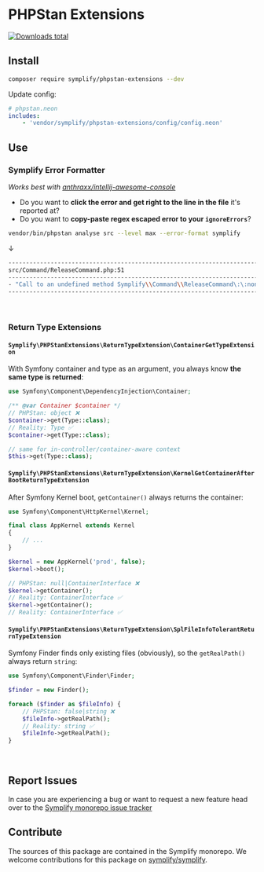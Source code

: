 # PHPStan Extensions

[![Downloads total](https://img.shields.io/packagist/dt/symplify/phpstan-extensions.svg?style=flat-square)](https://packagist.org/packages/symplify/phpstan-extensions/stats)

## Install

```bash
composer require symplify/phpstan-extensions --dev
```

Update config:

```yaml
# phpstan.neon
includes:
    - 'vendor/symplify/phpstan-extensions/config/config.neon'
```

## Use

### Symplify Error Formatter

*Works best with [anthraxx/intellij-awesome-console](https://github.com/anthraxx/intellij-awesome-console)*

- Do you want to **click the error and get right to the line in the file** it's reported at?
- Do you want to **copy-paste regex escaped error to your `ignoreErrors`**?

```bash
vendor/bin/phpstan analyse src --level max --error-format symplify
```

↓

```bash
------------------------------------------------------------------------------------------
src/Command/ReleaseCommand.php:51
------------------------------------------------------------------------------------------
- "Call to an undefined method Symplify\\Command\\ReleaseCommand\:\:nonExistingCall\(\)"
------------------------------------------------------------------------------------------
```

<br>

### Return Type Extensions

#### `Symplify\PHPStanExtensions\ReturnTypeExtension\ContainerGetTypeExtension`

With Symfony container and type as an argument, you always know **the same type is returned**:

```php
use Symfony\Component\DependencyInjection\Container;

/** @var Container $container */
// PHPStan: object ❌
$container->get(Type::class);
// Reality: Type ✅
$container->get(Type::class);

// same for in-controller/container-aware context
$this->get(Type::class);
```

#### `Symplify\PHPStanExtensions\ReturnTypeExtension\KernelGetContainerAfterBootReturnTypeExtension`

After Symfony Kernel boot, `getContainer()` always returns the container:

```php
use Symfony\Component\HttpKernel\Kernel;

final class AppKernel extends Kernel
{
    // ...
}

$kernel = new AppKernel('prod', false);
$kernel->boot();

// PHPStan: null|ContainerInterface ❌
$kernel->getContainer();
// Reality: ContainerInterface ✅
$kernel->getContainer();
// Reality: ContainerInterface ✅
```

#### `Symplify\PHPStanExtensions\ReturnTypeExtension\SplFileInfoTolerantReturnTypeExtension`

Symfony Finder finds only existing files (obviously), so the `getRealPath()` always return `string`:

```php
use Symfony\Component\Finder\Finder;

$finder = new Finder();

foreach ($finder as $fileInfo) {
    // PHPStan: false|string ❌
    $fileInfo->getRealPath();
    // Reality: string ✅
    $fileInfo->getRealPath();
}
```

<br>

## Report Issues

In case you are experiencing a bug or want to request a new feature head over to the [Symplify monorepo issue tracker](https://github.com/symplify/symplify/issues)

## Contribute

The sources of this package are contained in the Symplify monorepo. We welcome contributions for this package on [symplify/symplify](https://github.com/symplify/symplify).
